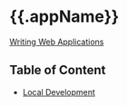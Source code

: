 # {{.appName}}

[Writing Web Applications](https://golang.org/doc/articles/wiki/)

## Table of Content

* [Local Development](/docs/local-development.md)
